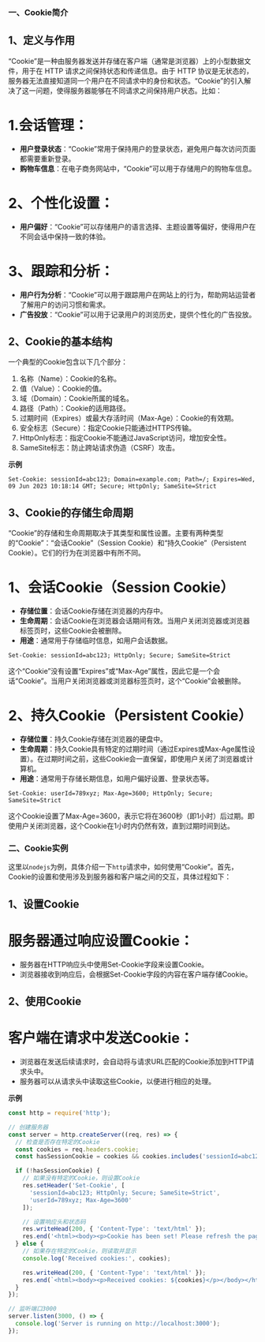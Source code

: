 ### 一、Cookie简介
## 1、定义与作用
“Cookie”是一种由服务器发送并存储在客户端（通常是浏览器）上的小型数据文件，用于在 HTTP 请求之间保持状态和传递信息。由于 HTTP 协议是无状态的，服务器无法直接知道同一个用户在不同请求中的身份和状态。“Cookie”的引入解决了这一问题，使得服务器能够在不同请求之间保持用户状态。比如：

# 1.会话管理：
- **用户登录状态**：“Cookie”常用于保持用户的登录状态，避免用户每次访问页面都需要重新登录。
- **购物车信息**：在电子商务网站中，“Cookie”可以用于存储用户的购物车信息。
# 2、个性化设置：
- **用户偏好**：“Cookie”可以存储用户的语言选择、主题设置等偏好，使得用户在不同会话中保持一致的体验。
# 3、跟踪和分析：
- **用户行为分析**：“Cookie”可以用于跟踪用户在网站上的行为，帮助网站运营者了解用户的访问习惯和需求。
- **广告投放**：“Cookie”可以用于记录用户的浏览历史，提供个性化的广告投放。


## 2、Cookie的基本结构
一个典型的Cookie包含以下几个部分：
1. 名称（Name）：Cookie的名称。
2. 值（Value）：Cookie的值。
3. 域（Domain）：Cookie所属的域名。
4. 路径（Path）：Cookie的适用路径。
5. 过期时间（Expires）或最大存活时间（Max-Age）：Cookie的有效期。
6. 安全标志（Secure）：指定Cookie只能通过HTTPS传输。
7. HttpOnly标志：指定Cookie不能通过JavaScript访问，增加安全性。
8. SameSite标志：防止跨站请求伪造（CSRF）攻击。

**示例**
```http
Set-Cookie: sessionId=abc123; Domain=example.com; Path=/; Expires=Wed, 09 Jun 2023 10:18:14 GMT; Secure; HttpOnly; SameSite=Strict
```


## 3、Cookie的存储生命周期
“Cookie”的存储和生命周期取决于其类型和属性设置。主要有两种类型的“Cookie”：“会话Cookie”（Session Cookie）和“持久Cookie”（Persistent Cookie）。它们的行为在浏览器中有所不同。
# 1、会话Cookie（Session Cookie）
 - **存储位置**：会话Cookie存储在浏览器的内存中。
 - **生命周期**：会话Cookie在浏览器会话期间有效。当用户关闭浏览器或浏览器标签页时，这些Cookie会被删除。
 - **用途**：通常用于存储临时信息，如用户会话数据。
```http
Set-Cookie: sessionId=abc123; HttpOnly; Secure; SameSite=Strict 
```
这个“Cookie”没有设置“Expires”或“Max-Age”属性，因此它是一个会话“Cookie”。当用户关闭浏览器或浏览器标签页时，这个“Cookie”会被删除。

# 2、持久Cookie（Persistent Cookie）
 - **存储位置**：持久Cookie存储在浏览器的硬盘中。
 - **生命周期**：持久Cookie具有特定的过期时间（通过Expires或Max-Age属性设置）。在过期时间之前，这些Cookie会一直保留，即使用户关闭了浏览器或计算机。
 - **用途**：通常用于存储长期信息，如用户偏好设置、登录状态等。
 ```http
 Set-Cookie: userId=789xyz; Max-Age=3600; HttpOnly; Secure; SameSite=Strict
 ```
这个Cookie设置了Max-Age=3600，表示它将在3600秒（即1小时）后过期。即使用户关闭浏览器，这个Cookie在1小时内仍然有效，直到过期时间到达。

### 二、Cookie实例
这里以`nodejs`为例，具体介绍一下`http`请求中，如何使用“Cookie”。首先，Cookie的设置和使用涉及到服务器和客户端之间的交互，具体过程如下：

## 1、设置Cookie
# 服务器通过响应设置Cookie：
- 服务器在HTTP响应头中使用Set-Cookie字段来设置Cookie。
- 浏览器接收到响应后，会根据Set-Cookie字段的内容在客户端存储Cookie。

## 2、使用Cookie
# 客户端在请求中发送Cookie：
- 浏览器在发送后续请求时，会自动将与请求URL匹配的Cookie添加到HTTP请求头中。
- 服务器可以从请求头中读取这些Cookie，以便进行相应的处理。

**示例**

```js
const http = require('http');

// 创建服务器
const server = http.createServer((req, res) => {
  // 检查是否存在特定的Cookie
  const cookies = req.headers.cookie;
  const hasSessionCookie = cookies && cookies.includes('sessionId=abc123');

  if (!hasSessionCookie) {
    // 如果没有特定的Cookie，则设置Cookie
    res.setHeader('Set-Cookie', [
      'sessionId=abc123; HttpOnly; Secure; SameSite=Strict',
      'userId=789xyz; Max-Age=3600'
    ]);

    // 设置响应头和状态码
    res.writeHead(200, { 'Content-Type': 'text/html' });
    res.end('<html><body><p>Cookie has been set! Please refresh the page or visit another path to check cookies.</p></body></html>');
  } else {
    // 如果存在特定的Cookie，则读取并显示
    console.log('Received cookies:', cookies);

    res.writeHead(200, { 'Content-Type': 'text/html' });
    res.end(`<html><body><p>Received cookies: ${cookies}</p></body></html>`);
  }
});

// 监听端口3000
server.listen(3000, () => {
  console.log('Server is running on http://localhost:3000');
});
```





